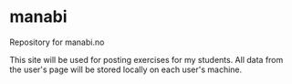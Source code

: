 # manabi
Repository for manabi.no

This site will be used for posting exercises for my students. All data from the user's page will be stored locally on each user's machine.
